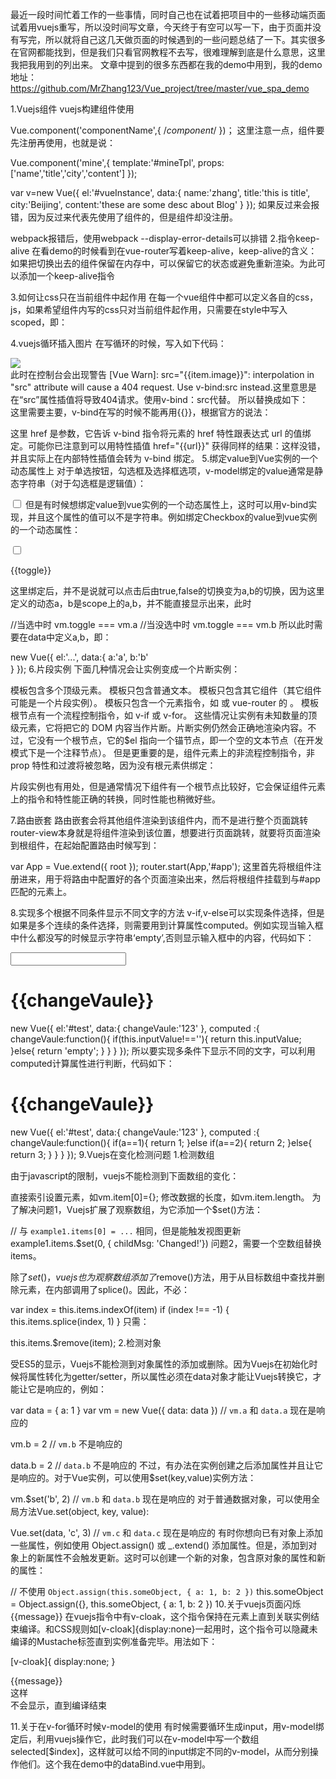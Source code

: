 最近一段时间忙着工作的一些事情，同时自己也在试着把项目中的一些移动端页面试着用vuejs重写，所以没时间写文章，今天终于有空可以写一下，由于页面并没有写完，所以就将自己这几天做页面的时候遇到的一些问题总结了一下。其实很多在官网都能找到，但是我们只看官网教程不去写，很难理解到底是什么意思，这里我把我用到的列出来。
文章中提到的很多东西都在我的demo中用到，我的demo地址：https://github.com/MrZhang123/Vue_project/tree/master/vue_spa_demo

1.Vuejs组件
vuejs构建组件使用

Vue.component('componentName',{ /*component*/ })；
这里注意一点，组件要先注册再使用，也就是说：

Vue.component('mine',{
           template:'#mineTpl',
           props:['name','title','city','content']
        });

 var v=new Vue({
      el:'#vueInstance',
      data:{
          name:'zhang',
          title:'this is title',
         city:'Beijing',
         content:'these are some desc about Blog'
     }
});
如果反过来会报错，因为反过来代表先使用了组件的，但是组件却没注册。

webpack报错后，使用webpack --display-error-details可以排错
2.指令keep-alive
在看demo的时候看到在vue-router写着keep-alive，keep-alive的含义：
如果把切换出去的组件保留在内存中，可以保留它的状态或避免重新渲染。为此可以添加一个keep-alive指令

<component :is='curremtView' keep-alive></component>
3.如何让css只在当前组件中起作用
在每一个vue组件中都可以定义各自的css，js，如果希望组件内写的css只对当前组件起作用，只需要在style中写入scoped，即：

<style scoped></style>
4.vuejs循环插入图片
在写循环的时候，写入如下代码：

<div class="bio-slide" v-for="item in items">   
    <img src="{{item.image}}">
</div>
此时在控制台会出现警告
[Vue Warn]: src="{{item.image}}": interpolation in "src" attribute will cause a 404 request. Use v-bind:src instead.这里意思是在“src”属性插值将导致404请求。使用v-bind：src代替。
所以替换成如下：

<div class="bio-slide" v-for="item in items">   
    <img v-bind:src="item.image">
</div>
这里需要主要，v-bind在写的时候不能再用{{}}，根据官方的说法：

<a v-bind:href="url"></a>
这里 href 是参数，它告诉 v-bind 指令将元素的 href 特性跟表达式 url 的值绑定。可能你已注意到可以用特性插值 href="{{url}}" 获得同样的结果：这样没错，并且实际上在内部特性插值会转为 v-bind 绑定。
5.绑定value到Vue实例的一个动态属性上
对于单选按钮，勾选框及选择框选项，v-model绑定的value通常是静态字符串（对于勾选框是逻辑值）：

<!-- `toggle` 为 true 或 false -->
<input type="checkbox" v-model="toggle">
但是有时候想绑定value到vue实例的一个动态属性上，这时可以用v-bind实现，并且这个属性的值可以不是字符串。例如绑定Checkbox的value到vue实例的一个动态属性：

<input 
    type="checkbox"
    v-model="toggle"
    v-bind:true-value="a"
    v-bind:false-value="b">
<p>{{toggle}}</p>
这里绑定后，并不是说就可以点击后由true,false的切换变为a,b的切换，因为这里定义的动态a，b是scope上的a,b，并不能直接显示出来，此时

//当选中时
vm.toggle === vm.a
//当没选中时
vm.toggle === vm.b
所以此时需要在data中定义a,b，即：

new Vue({
    el:'...',
    data:{
        a:'a',
        b:'b'    
    }
});
6.片段实例
下面几种情况会让实例变成一个片断实例：

模板包含多个顶级元素。
模板只包含普通文本。
模板只包含其它组件（其它组件可能是一个片段实例）。
模板只包含一个元素指令，如<partial> 或 vue-router 的 <router-view>。
模板根节点有一个流程控制指令，如 v-if 或 v-for。
这些情况让实例有未知数量的顶级元素，它将把它的 DOM 内容当作片断。片断实例仍然会正确地渲染内容。不过，它没有一个根节点，它的$el 指向一个锚节点，即一个空的文本节点（在开发模式下是一个注释节点）。
但是更重要的是，组件元素上的非流程控制指令，非 prop 特性和过渡将被忽略，因为没有根元素供绑定：

<!-- 不可以，因为没有根元素 -->
<example v-show="ok" transition="fade"></example>
 
<!-- props 可以 -->
<example :prop="someData"></example>
 
<!-- 流程控制可以，但是不能有过渡 -->
<example v-if="ok"></example>
片段实例也有用处，但是通常情况下组件有一个根节点比较好，它会保证组件元素上的指令和特性能正确的转换，同时性能也稍微好些。

7.路由嵌套
路由嵌套会将其他组件渲染到该组件内，而不是进行整个页面跳转router-view本身就是将组件渲染到该位置，想要进行页面跳转，就要将页面渲染到根组件，在起始配置路由时候写到：

var App = Vue.extend({ root });
router.start(App,'#app');
这里首先将根组件注册进来，用于将路由中配置好的各个页面渲染出来，然后将根组件挂载到与#app匹配的元素上。

8.实现多个根据不同条件显示不同文字的方法
v-if,v-else可以实现条件选择，但是如果是多个连续的条件选择，则需要用到计算属性computed。例如实现当输入框中什么都没写的时候显示字符串‘empty’,否则显示输入框中的内容，代码如下：

<div id="test">
  <input type="text" v-model="inputValue">
  <h1>{{changeVaule}}</h1>
</div>
new Vue({
  el:'#test',
  data:{
    changeVaule:'123'
  },
  computed :{
    changeVaule:function(){
      if(this.inputValue!==''){
        return this.inputValue;
      }else{
        return 'empty';
      }
    }
  }
});
所以要实现多条件下显示不同的文字，可以利用computed计算属性进行判断，代码如下：

<div id="test">
  <h1>{{changeVaule}}</h1>
</div>
new Vue({
  el:'#test',
  data:{
    changeVaule:'123'
  },
  computed :{
    changeVaule:function(){
      if(a==1){
        return 1;
      }else if(a==2){
        return 2;
      }else{
        return 3;
      }
    }
  }
});
9.Vuejs在变化检测问题
1.检测数组

由于javascript的限制，vuejs不能检测到下面数组的变化：

直接索引设置元素，如vm.item[0]={};
修改数据的长度，如vm.item.length。
为了解决问题1，Vuejs扩展了观察数组，为它添加一个$set()方法：

// 与 `example1.items[0] = ...` 相同，但是能触发视图更新
example1.items.$set(0, { childMsg: 'Changed!'})
问题2，需要一个空数组替换items。

除了$set()，vuejs也为观察数组添加了$remove()方法，用于从目标数组中查找并删除元素，在内部调用了splice()。因此，不必：

var index = this.items.indexOf(item)
if (index !== -1) {
  this.items.splice(index, 1)
}
只需：

this.items.$remove(item);
2.检测对象

受ES5的显示，Vuejs不能检测到对象属性的添加或删除。因为Vuejs在初始化时候将属性转化为getter/setter，所以属性必须在data对象才能让Vuejs转换它，才能让它是响应的，例如：

var data = { a: 1 }
var vm = new Vue({
  data: data
})
// `vm.a` 和 `data.a` 现在是响应的
 
vm.b = 2
// `vm.b` 不是响应的
 
data.b = 2
// `data.b` 不是响应的
不过，有办法在实例创建之后添加属性并且让它是响应的。对于Vue实例，可以使用$set(key,value)实例方法：

vm.$set('b', 2)
// `vm.b` 和 `data.b` 现在是响应的
对于普通数据对象，可以使用全局方法Vue.set(object, key, value):

Vue.set(data, 'c', 3)
// `vm.c` 和 `data.c` 现在是响应的
有时你想向已有对象上添加一些属性，例如使用 Object.assign() 或 _.extend() 添加属性。但是，添加到对象上的新属性不会触发更新。这时可以创建一个新的对象，包含原对象的属性和新的属性：

// 不使用 `Object.assign(this.someObject, { a: 1, b: 2 })`
this.someObject = Object.assign({}, this.someObject, { a: 1, b: 2 })
10.关于vuejs页面闪烁{{message}}
在vuejs指令中有v-cloak，这个指令保持在元素上直到关联实例结束编译。和CSS规则如[v-cloak]{display:none}一起用时，这个指令可以隐藏未编译的Mustache标签直到实例准备完毕。用法如下：

[v-cloak]{
    display:none;
}
<div v-cloak>{{message}}</div>
这样<div>不会显示，直到编译结束

11.关于在v-for循环时候v-model的使用
有时候需要循环生成input，用v-model绑定后，利用vuejs操作它，此时我们可以在v-model中写一个数组selected[$index]，这样就可以给不同的input绑定不同的v-model，从而分别操作他们。这个我在demo中的dataBind.vue中用到。
